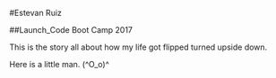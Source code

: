 #Estevan Ruiz

##Launch_Code Boot Camp 2017

This is the story all about how my life got flipped turned upside down.

Here is a little man. (^O_o)^
